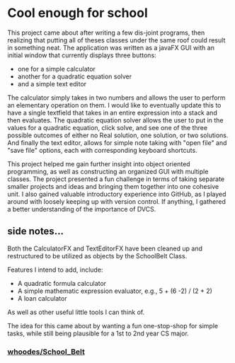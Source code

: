 # Cool enough for school

This project came about after writing a few dis-joint programs, then realizing that putting all of theses classes under the same roof could result in something neat.  The application was written as a javaFX GUI with an initial window that currently displays three buttons:
- one for a simple calculator
- another for a quadratic equation solver
- and a simple text editor  

The calculator simply takes in two numbers and allows the user to perform an elementary operation on them.  I would like to eventually update this to have a single textfield that takes in an entire expression into a stack and then evaluates.  The quadratic equation solver allows the user to put in the values for a quadratic equation, click solve, and see one of the three possible outcomes of either no Real solution, one solution, or two solutions.  And finally the text editor, allows for simple note taking with "open file" and "save file"  options, each with corresponding keyboard shortcuts.

This project helped me gain further insight into object oriented programming, as well as constructing an organized GUI with multiple classes.  The project presented a fun challenge in terms of taking separate smaller projects and ideas and bringing them together into one cohesive unit.  I also gained valuable introductory experience into GitHub, as I played around with loosely keeping up with version control.  If anything, I gathered a better understanding of the importance of DVCS.

## side notes...

Both the CalculatorFX and TextEditorFX have been cleaned up and restructured
to be utilized as objects by the SchoolBelt Class.

Features I intend to add, include:
- A quadratic formula calculator
- A simple mathematic expression evaluator, e.g., 5 + (6 -2) / (2 + 2)
- A loan calculator

As well as other useful little tools I can think of.

The idea for this came about by wanting a fun one-stop-shop for simple tasks,
while still being plausible for a 1st to 2nd year CS major.

### <a href="https://github.com/whoodes/School_Belt/"><i class="github icon"></i>whoodes/School_Belt</a>

